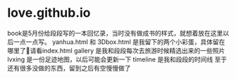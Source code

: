 # love.github.io

book是5月份给段段写的一本回忆录，当时没有做成书的样式，就想着放在这里以后一点一点写。
yanhua.html 和 3Dbox.html 是我留下的两个小彩蛋，具体留在哪里了🧐请看index.html
gallery   是我和段段每次去旅游时候精选出来的一些照片
lvxing    是一份足迹地图，以后可能会更新一下
timeline  是我和段段的时间线
至于还有很多没做的东西，留到之后有空慢慢做了
